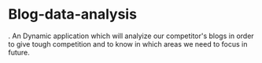 # Blog-data-analysis
. An Dynamic application which will analyize our competitor's blogs in order to give tough competition and to know in which areas we need to focus in future.

